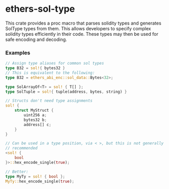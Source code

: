 # ethers-sol-type

This crate provides a proc macro that parses solidity types and generates
SolType types from them. This allows developers to specify complex solidity
types efficiently in their code. These types may then be used for safe encoding
and decoding.

### Examples

```rust
// Assign type aliases for common sol types
type B32 = sol!{ bytes32 }
// This is equivalent to the following:
type B32 = ethers_abi_enc::sol_data::Bytes<32>;

type SolArrayOf<T> = sol! { T[] };
type SolTuple = sol!{ tuple(address, bytes, string) }

// Structs don't need type assignments
sol! {
    struct MyStruct {
        uint256 a;
        bytes32 b;
        address[] c;
    }
}

// Can be used in a type position, via < >, but this is not generally
// recommended
<sol! {
    bool
}>::hex_encode_single(true);

// Better:
type MyTy = sol! { bool };
MyTy::hex_encode_single(true);
```

